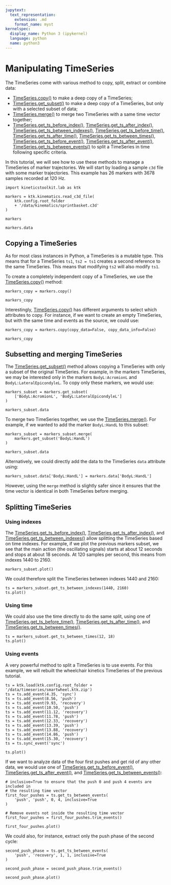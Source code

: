 ```yaml
---
jupytext:
  text_representation:
    extension: .md
    format_name: myst
kernelspec:
  display_name: Python 3 (ipykernel)
  language: python
  name: python3
---
```


# Manipulating TimeSeries

The TimeSeries come with various method to copy, split, extract or combine data:

- [TimeSeries.copy()](../../api/kineticstoolkit.TimeSeries.copy.rst) to make a deep copy of a TimeSeries;
- [TimeSeries.get_subset()](../../api/kineticstoolkit.TimeSeries.get_subset.rst) to make a deep copy of a TimeSeries, but only with a selected subset of data;
- [TimeSeries.merge()](../../api/kineticstoolkit.TimeSeries.merge.rst) to merge two TimeSeries with a same time vector together;
- [TimeSeries.get_ts_before_index()](../../api/kineticstoolkit.TimeSeries.get_ts_before_index.rst),
  [TimeSeries.get_ts_after_index()](../../api/kineticstoolkit.TimeSeries.get_ts_after_index.rst),
  [TimeSeries.get_ts_between_indexes()](../../api/kineticstoolkit.TimeSeries.get_ts_between_indexes.rst),
  [TimeSeries.get_ts_before_time()](../../api/kineticstoolkit.TimeSeries.get_ts_before_time.rst),
  [TimeSeries.get_ts_after_time()](../../api/kineticstoolkit.TimeSeries.get_ts_after_time.rst),
  [TimeSeries.get_ts_between_times()](../../api/kineticstoolkit.TimeSeries.get_ts_between_times.rst),
  [TimeSeries.get_ts_before_event()](../../api/kineticstoolkit.TimeSeries.get_ts_before_event.rst),
  [TimeSeries.get_ts_after_event()](../../api/kineticstoolkit.TimeSeries.get_ts_after_event.rst),
  [TimeSeries.get_ts_between_events()](../../api/kineticstoolkit.TimeSeries.get_ts_between_events.rst) to split a TimeSeries in time following specific criteria.

In this tutorial, we will see how to use these methods to manage a TimeSeries of marker trajectories. We will start by loading a sample `c3d` file with some marker trajectories. This example has 26 markers with 3678 samples recorded at 120 Hz.

```{code-cell}
import kineticstoolkit.lab as ktk

markers = ktk.kinematics.read_c3d_file(
    ktk.config.root_folder
    + '/data/kinematics/sprintbasket.c3d'
)

markers
```

```{code-cell} ipython3
markers.data
```

## Copying a TimeSeries

As for most class instances in Python, a TimeSeries is a mutable type. This means that for a TimeSeries `ts1`, `ts2 = ts1` creates a second reference to the same TimeSeries. This means that modifying `ts2` will also modify `ts1`.

To create a completely independent copy of a TimeSeries, we use the [TimeSeries.copy()](../../api/kineticstoolkit.TimeSeries.copy.rst) method:

```{code-cell}
markers_copy = markers.copy()

markers_copy
```

Interestingly, [TimeSeries.copy()](../../api/kineticstoolkit.TimeSeries.copy.rst) has different arguments to select which attributes to copy. For instance, if we want to create an empty TimeSeries, but with the same time and events as the source, we could use:

```{code-cell}
markers_copy = markers.copy(copy_data=False, copy_data_info=False)

markers_copy
```

## Subsetting and merging TimeSeries

The [TimeSeries.get_subset()](../../api/kineticstoolkit.TimeSeries.get_subset.rst) method allows copying a TimeSeries with only a subset of the original TimeSeries. For example, in the markers TimeSeries, we may be interested only in the markers `BodyL:AcromionL` and `BodyL:LateralEpicondyleL`. To copy only these markers, we would use:

```{code-cell}
markers_subset = markers.get_subset(
    ['BodyL:AcromionL', 'BodyL:LateralEpicondyleL']
)

markers_subset.data
```

To merge two TimeSeries together, we use the [TimeSeries.merge()](../../api/kineticstoolkit.TimeSeries.merge.rst). For example, if we wanted to add the marker `BodyL:HandL` to this subset:

```{code-cell}
markers_subset = markers_subset.merge(
    markers.get_subset('BodyL:HandL')
)

markers_subset.data
```

Alternatively, we could directly add the data to the TimeSeries `data` attribute using:

```
markers_subset.data['BodyL:HandL'] = markers.data['BodyL:HandL']
```

However, using the `merge` method is slightly safer since it ensures that the time vector is identical in both TimeSeries before merging.

## Splitting TimeSeries

### Using indexes

The [TimeSeries.get_ts_before_index()](../../api/kineticstoolkit.TimeSeries.get_ts_before_index.rst),
[TimeSeries.get_ts_after_index()](../../api/kineticstoolkit.TimeSeries.get_ts_after_index.rst), and
[TimeSeries.get_ts_between_indexes()](../../api/kineticstoolkit.TimeSeries.get_ts_between_indexes.rst)
allow splitting the TimeSeries based on time indexes. For example, if we plot the previous markers subset, we see that the main action (the oscillating signals) starts at about 12 seconds and stops at about 18 seconds. At 120 samples per second, this means from indexes 1440 to 2160.

```{code-cell}
markers_subset.plot()
```

We could therefore split the TimeSeries between indexes 1440 and 2160:

```{code-cell}
ts = markers_subset.get_ts_between_indexes(1440, 2160)
ts.plot()
```

### Using time

We could also use the time directly to do the same split, using one of
[TimeSeries.get_ts_before_time()](../../api/kineticstoolkit.TimeSeries.get_ts_before_time.rst),
[TimeSeries.get_ts_after_time()](../../api/kineticstoolkit.TimeSeries.get_ts_after_time.rst), and
[TimeSeries.get_ts_between_times()](../../api/kineticstoolkit.TimeSeries.get_ts_between_times.rst).

```{code-cell}
ts = markers_subset.get_ts_between_times(12, 18)
ts.plot()
```

### Using events

A very powerful method to split a TimeSeries is to use events. For this example, we will rebuilt the wheelchair kinetics TimeSeries of the previous tutorial.

```{code-cell}
ts = ktk.load(ktk.config.root_folder + '/data/timeseries/smartwheel.ktk.zip')
ts = ts.add_event(4.35, 'sync')
ts = ts.add_event(8.56, 'push')
ts = ts.add_event(9.93, 'recovery')
ts = ts.add_event(10.50, 'push')
ts = ts.add_event(11.12, 'recovery')
ts = ts.add_event(11.78, 'push')
ts = ts.add_event(12.33, 'recovery')
ts = ts.add_event(13.39, 'push')
ts = ts.add_event(13.88, 'recovery')
ts = ts.add_event(14.86, 'push')
ts = ts.add_event(15.30, 'recovery')
ts = ts.sync_event('sync')

ts.plot()
```

If we want to analyze data of the four first pushes and get rid of any other data, we would use one of
[TimeSeries.get_ts_before_event()](../../api/kineticstoolkit.TimeSeries.get_ts_before_event.rst),
[TimeSeries.get_ts_after_event()](../../api/kineticstoolkit.TimeSeries.get_ts_after_event.rst), and
[TimeSeries.get_ts_between_events()](../../api/kineticstoolkit.TimeSeries.get_ts_between_events.rst):

```{code-cell}
# inclusive=True to ensure that the push 0 and push 4 events are included in
# the resulting time vector
first_four_pushes = ts.get_ts_between_events(
    'push', 'push', 0, 4, inclusive=True
)

# Remove events not inside the resulting time vector
first_four_pushes = first_four_pushes.trim_events()

first_four_pushes.plot()
```

We could also, for instance, extract only the push phase of the second cycle:

```{code-cell} ipython3
second_push_phase = ts.get_ts_between_events(
    'push', 'recovery', 1, 1, inclusive=True
)

second_push_phase = second_push_phase.trim_events()

second_push_phase.plot()
```
